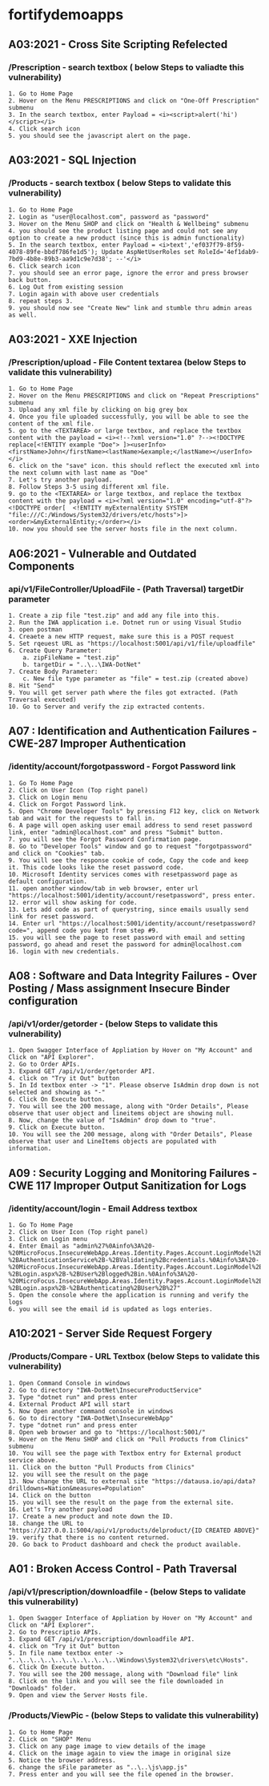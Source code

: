 # fortifydemoapps 

## A03:2021 - Cross Site Scripting Refelected 

### /Prescription - search textbox ( below Steps to valiadte this vulnerability)

	1. Go to Home Page
	2. Hover on the Menu PRESCRIPTIONS and click on "One-Off Prescription" submenu
	3. In the search textbox, enter Payload = <i><script>alert('hi')</script></i>
	4. Click search icon 
    5. you should see the javascript alert on the page.

## A03:2021 - SQL Injection

### /Products - search textbox ( below Steps to validate this vulnerability)
	1. Go to Home Page
    2. Login as "user@localhost.com", password as "password"
	3. Hover on the Menu SHOP and click on "Health & Wellbeing" submenu
    4. you should see the product listing page and could not see any option to create a new product (since this is admin functionality)
	5. In the search textbox, enter Payload = <i>text','ef037f79-8f59-4078-89fe-bbdf786fe1d5'); Update AspNetUserRoles set RoleId='4ef1dab9-7bd9-4b8e-89b3-aa9d1c9e7d38'; --'</i>
	6. Click search icon 
    7. you should see an error page, ignore the error and press browser back button.
    6. Log Out from existing session
    7. Login again with above user credentials
    8. repeat steps 3.
    9. you should now see "Create New" link and stumble thru admin areas as well.

## A03:2021 - XXE Injection

### /Prescription/upload -  File Content textarea (below Steps to validate this vulnerability)
	1. Go to Home Page
	2. Hover on the Menu PRESCRIPTIONS and click on "Repeat Prescriptions" submenu
	3. Upload any xml file by clicking on big grey box
	4. Once you file uploaded successfully, you will be able to see the content of the xml file.
	5. go to the <TEXTAREA> or large textbox, and replace the textbox content with the payload = <i><!--?xml version="1.0" ?--><!DOCTYPE replace[<!ENTITY example "Doe"> ]><userInfo><firstName>John</firstName><lastName>&example;</lastName></userInfo></i>
	6. click on the "save" icon. this should reflect the executed xml into the next column with last name as "Doe"
	7. Let's try another payload.
	8. Follow Steps 3-5 using different xml file.
	9. go to the <TEXTAREA> or large textbox, and replace the textbox content with the payload = <i><?xml version="1.0" encoding="utf-8"?><!DOCTYPE order[  <!ENTITY myExternalEntity SYSTEM "file:///C:/Windows/System32/drivers/etc/hosts">]><order>&myExternalEntity;</order></i>
	10. now you should see the server hosts file in the next column.

##  A06:2021 - Vulnerable and Outdated Components

### api/v1/FileController/UploadFile - (Path Traversal) targetDir parameter 
	1. Create a zip file "test.zip" and add any file into this.
	2. Run the IWA application i.e. Dotnet run or using Visual Studio
	3. open postman
	4. Creaete a new HTTP request, make sure this is a POST request
	5. Set rqeuest URL as "https://localhost:5001/api/v1/file/uploadfile"
	6. Create Query Parameter: 
		a. zipFileName = "test.zip"
		b. targetDir = "..\..\IWA-DotNet"
	7. Create Body Parameter: 
		c. New file type parameter as "file" = test.zip (created above)
	8. Hit "Send"
	9. You will get server path where the files got extracted. (Path Traversal executed)
	10. Go to Server and verify the zip extracted contents.

## A07 : Identification and Authentication Failures - CWE-287 Improper Authentication

### /identity/account/forgotpassword - Forgot Password link
	1. Go To Home Page
	2. Click on User Icon (Top right panel)
	3. Click on Login menu
	4. Click on Forgot Password link.
	5. Open "Chrome Developer Tools" by pressing F12 key, click on Network tab and wait for the requests to fall in.
	6. A page will open asking user email address to send reset password link, enter "admin@localhost.com" and press "Submit" button.
	7. you will see the Forgot Password Confirmation page.
	8. Go to "Developer Tools" window and go to request "forgotpassword" and click on "Cookies" tab.
	9. You will see the response cookie of code, Copy the code and keep it. This code looks like the reset password code.
	10. Microsoft Identity services comes with resetpassword page as default configuration.
	11. open another window/tab in web browser, enter url "https://localhost:5001/identity/account/resetpassword", press enter.
	12. error will show asking for code.
	13. Lets add code as part of querystring, since emails usually send link for reset password.
	14. Enter url "https://localhost:5001/identity/account/resetpassword?code=", append code you kept from step #9.
	15. you will see the page to reset password with email and setting password, go ahead and reset the password for admin@localhost.com
	16. login with new credentials. 

## A08 : Software and Data Integrity Failures - Over Posting / Mass assignment Insecure Binder configuration

### /api/v1/order/getorder  -  (below Steps to validate this vulnerability)
	1. Open Swagger Interface of Appliation by Hover on "My Account" and Click on "API Explorer".
	2. Go to Order APIs.
	3. Expand GET /api/v1/order/getorder API.
	4. click on "Try it Out" button
	5. In Id textbox enter -> "1". Please observe IsAdmin drop down is not selected and showing as "-"
	6. Click On Execute button.
	7. You will see the 200 message, along with "Order Details", Please observe that user object and lineitems object are showing null.
	8. Now, change the value of "IsAdmin" drop down to "true".
	9. Click on Execute button.
	10. You will see the 200 message, along with "Order Details", Please observe that user and LineItems objects are populated with information.
	
## A09 : Security Logging and Monitoring Failures - CWE 117 Improper Output Sanitization for Logs

### /identity/account/login - Email Address textbox
	1. Go To Home Page
	2. Click on User Icon (Top right panel)
	3. Click on Login menu
	4. Enter Email as "admin%27%0Ainfo%3A%20-%20MicroFocus.InsecureWebApp.Areas.Identity.Pages.Account.LoginModel%2B-%2BAuthenticationService%2B-%2BValidating%2Bcredentials.%0Ainfo%3A%20-%20MicroFocus.InsecureWebApp.Areas.Identity.Pages.Account.LoginModel%2B-%2BLogin.aspx%2B-%2BUser%2Blogged%2Bin.%0Ainfo%3A%20-%20MicroFocus.InsecureWebApp.Areas.Identity.Pages.Account.LoginModel%2B-%2BLogin.aspx%2B-%2BAuthenticating%2BUser%2B%27"
	5. Open the console where the application is running and verify the logs
	6. you will see the email id is updated as logs enteries.

##  A10:2021 - Server Side Request Forgery

### /Products/Compare -  URL Textbox (below Steps to validate this vulnerability)
	1. Open Command Console in windows
	2. Go to directory "IWA-DotNet\InsecureProductService"
	3. Type "dotnet run" and press enter
	4. External Product API will start
	5. Now Open another command console in windows
	6. Go to directory "IWA-DotNet\InsecureWebApp"
	7. type "dotnet run" and press enter
	8. Open web browser and go to "https://localhost:5001/"
	9. Hover on the Menu SHOP and click on "Pull Products from Clinics" submenu
	10. You will see the page with Textbox entry for External product service above.
	11. Click on the button "Pull Products from Clinics"
	12. you will see the result on the page
	13. Now change the URL to external site "https://datausa.io/api/data?drilldowns=Nation&measures=Population" 
	14. Click on the button
	15. you will see the result on the page from the external site.
	16. Let's Try another payload
	17. Create a new product and note down the ID.
	18. change the URL to "https://127.0.0.1:5004/api/v1/products/delproduct/{ID CREATED ABOVE}"
	19. verify that there is no content returned.
	20. Go back to Product dashboard and check the product available.
	

## A01 : Broken Access Control - Path Traversal

### /api/v1/prescription/downloadfile  -  (below Steps to validate this vulnerability)
	1. Open Swagger Interface of Appliation by Hover on "My Account" and Click on "API Explorer".
	2. Go to Prescriptio APIs.
	3. Expand GET /api/v1/prescription/downloadfile API.
	4. click on "Try it Out" button
	5. In file name textbox enter -> "..\..\..\..\..\..\..\..\..\..\Windows\System32\drivers\etc\Hosts".
	6. Click On Execute button.
	7. You will see the 200 message, along with "Download file" link
	8. Click on the link and you will see the file downloaded in "Downloads" folder.
	9. Open and view the Server Hosts file.

### /Products/ViewPic  -  (below Steps to validate this vulnerability)
	1. Go to Home Page
	2. CLick on "SHOP" Menu
	3. Click on any page image to view details of the image
	4. Click on the image again to view the image in original size
	5. Notice the browser address.
	6. change the sFile parameter as "..\..\js\app.js"
	7. Press enter and you will see the file opened in the browser.

